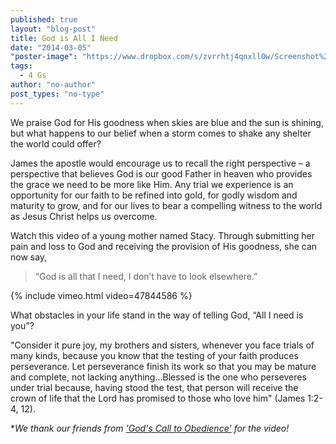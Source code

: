 ```yaml
---
published: true
layout: "blog-post"
title: God is All I Need
date: "2014-03-05"
"poster-image": "https://www.dropbox.com/s/zvrrhtj4qnxll0w/Screenshot%202014-02-25%2010.10.32.png"
tags: 
  - 4 Gs
author: "no-author"
post_types: "no-type"
---
```


We praise God for His goodness when skies are blue and the sun is shining, but what happens to our belief when a storm comes to shake any shelter the world could offer?  

James the apostle would encourage us to recall the right perspective – a perspective that believes God is our good Father in heaven who provides the grace we need to be more like Him.  Any trial we experience is an opportunity for our faith to be refined into gold, for godly wisdom and maturity to grow, and for our lives to bear a compelling witness to the world as Jesus Christ helps us overcome.  

Watch this video of a young mother named Stacy.  Through submitting her pain and loss to God and receiving the provision of His goodness, she can now say, 

>“God is all that I need, I don’t have to look elsewhere.”

{% include vimeo.html video=47844586 %}

What obstacles in your life stand in the way of telling God, “All I need is you”?

"Consider it pure joy, my brothers and sisters, whenever you face trials of many kinds, because you know that the testing of your faith produces perseverance.  Let perseverance finish its work so that you may be mature and complete, not lacking anything…Blessed is the one who perseveres under trial because, having stood the test, that person will receive the crown of life that the Lord has promised to those who love him" (James 1:2-4, 12).

**We thank our friends from <a href="http://ctoministries.org/Default.aspx" target="_blank">'God's Call to Obedience'</a> for the video!*